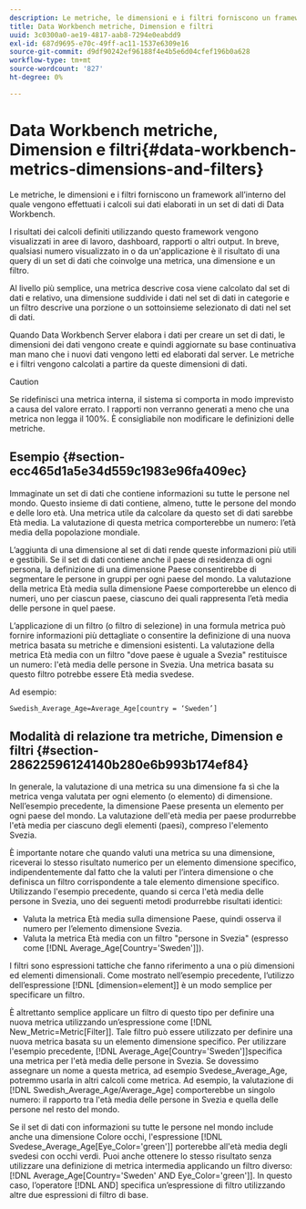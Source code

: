 ```yaml
---
description: Le metriche, le dimensioni e i filtri forniscono un framework all’interno del quale vengono effettuati i calcoli sui dati elaborati in un set di dati di Data Workbench.
title: Data Workbench metriche, Dimension e filtri
uuid: 3c0300a0-ae19-4817-aab8-7294e0eabdd9
exl-id: 687d9695-e70c-49ff-ac11-1537e6309e16
source-git-commit: d9df90242ef96188f4e4b5e6d04cfef196b0a628
workflow-type: tm+mt
source-wordcount: '827'
ht-degree: 0%

---
```


# Data Workbench metriche, Dimension e filtri{#data-workbench-metrics-dimensions-and-filters}

Le metriche, le dimensioni e i filtri forniscono un framework all’interno del quale vengono effettuati i calcoli sui dati elaborati in un set di dati di Data Workbench.

I risultati dei calcoli definiti utilizzando questo framework vengono visualizzati in aree di lavoro, dashboard, rapporti o altri output. In breve, qualsiasi numero visualizzato in o da un&#39;applicazione è il risultato di una query di un set di dati che coinvolge una metrica, una dimensione e un filtro.

Al livello più semplice, una metrica descrive cosa viene calcolato dal set di dati e relativo, una dimensione suddivide i dati nel set di dati in categorie e un filtro descrive una porzione o un sottoinsieme selezionato di dati nel set di dati.

Quando Data Workbench Server elabora i dati per creare un set di dati, le dimensioni dei dati vengono create e quindi aggiornate su base continuativa man mano che i nuovi dati vengono letti ed elaborati dal server. Le metriche e i filtri vengono calcolati a partire da queste dimensioni di dati.

>[!CAUTION]
>
>Se ridefinisci una metrica interna, il sistema si comporta in modo imprevisto a causa del valore errato. I rapporti non verranno generati a meno che una metrica non legga il 100%. È consigliabile non modificare le definizioni delle metriche.

## Esempio {#section-ecc465d1a5e34d559c1983e96fa409ec}

Immaginate un set di dati che contiene informazioni su tutte le persone nel mondo. Questo insieme di dati contiene, almeno, tutte le persone del mondo e delle loro età. Una metrica utile da calcolare da questo set di dati sarebbe Età media. La valutazione di questa metrica comporterebbe un numero: l’età media della popolazione mondiale.

L’aggiunta di una dimensione al set di dati rende queste informazioni più utili e gestibili. Se il set di dati contiene anche il paese di residenza di ogni persona, la definizione di una dimensione Paese consentirebbe di segmentare le persone in gruppi per ogni paese del mondo. La valutazione della metrica Età media sulla dimensione Paese comporterebbe un elenco di numeri, uno per ciascun paese, ciascuno dei quali rappresenta l’età media delle persone in quel paese.

L’applicazione di un filtro (o filtro di selezione) in una formula metrica può fornire informazioni più dettagliate o consentire la definizione di una nuova metrica basata su metriche e dimensioni esistenti. La valutazione della metrica Età media con un filtro &quot;dove paese è uguale a Svezia&quot; restituisce un numero: l&#39;età media delle persone in Svezia. Una metrica basata su questo filtro potrebbe essere Età media svedese.

Ad esempio:

```
Swedish_Average_Age=Average_Age[country = ‘Sweden’]
```

## Modalità di relazione tra metriche, Dimension e filtri {#section-28622596124140b280e6b993b174ef84}

In generale, la valutazione di una metrica su una dimensione fa sì che la metrica venga valutata per ogni elemento (o elemento) di dimensione. Nell’esempio precedente, la dimensione Paese presenta un elemento per ogni paese del mondo. La valutazione dell&#39;età media per paese produrrebbe l&#39;età media per ciascuno degli elementi (paesi), compreso l&#39;elemento Svezia.

È importante notare che quando valuti una metrica su una dimensione, riceverai lo stesso risultato numerico per un elemento dimensione specifico, indipendentemente dal fatto che la valuti per l’intera dimensione o che definisca un filtro corrispondente a tale elemento dimensione specifico. Utilizzando l&#39;esempio precedente, quando si cerca l&#39;età media delle persone in Svezia, uno dei seguenti metodi produrrebbe risultati identici:

* Valuta la metrica Età media sulla dimensione Paese, quindi osserva il numero per l’elemento dimensione Svezia.
* Valuta la metrica Età media con un filtro &quot;persone in Svezia&quot; (espresso come [!DNL Average_Age[Country=&#39;Sweden&#39;]]).

I filtri sono espressioni tattiche che fanno riferimento a una o più dimensioni ed elementi dimensionali. Come mostrato nell’esempio precedente, l’utilizzo dell’espressione [!DNL [dimension=element]] è un modo semplice per specificare un filtro.

È altrettanto semplice applicare un filtro di questo tipo per definire una nuova metrica utilizzando un’espressione come [!DNL New_Metric=Metric[Filter]]. Tale filtro può essere utilizzato per definire una nuova metrica basata su un elemento dimensione specifico. Per utilizzare l&#39;esempio precedente, [!DNL Average_Age[Country=&#39;Sweden&#39;]]specifica una metrica per l&#39;età media delle persone in Svezia. Se dovessimo assegnare un nome a questa metrica, ad esempio Svedese_Average_Age, potremmo usarla in altri calcoli come metrica. Ad esempio, la valutazione di [!DNL Swedish_Average_Age/Average_Age] comporterebbe un singolo numero: il rapporto tra l&#39;età media delle persone in Svezia e quella delle persone nel resto del mondo.

Se il set di dati con informazioni su tutte le persone nel mondo include anche una dimensione Colore occhi, l&#39;espressione [!DNL Svedese_Average_Age[Eye_Color=&#39;green&#39;]] porterebbe all&#39;età media degli svedesi con occhi verdi. Puoi anche ottenere lo stesso risultato senza utilizzare una definizione di metrica intermedia applicando un filtro diverso: [!DNL Average_Age[Country=&#39;Sweden&#39; AND Eye_Color=&#39;green&#39;]]. In questo caso, l’operatore [!DNL AND] specifica un’espressione di filtro utilizzando altre due espressioni di filtro di base.
